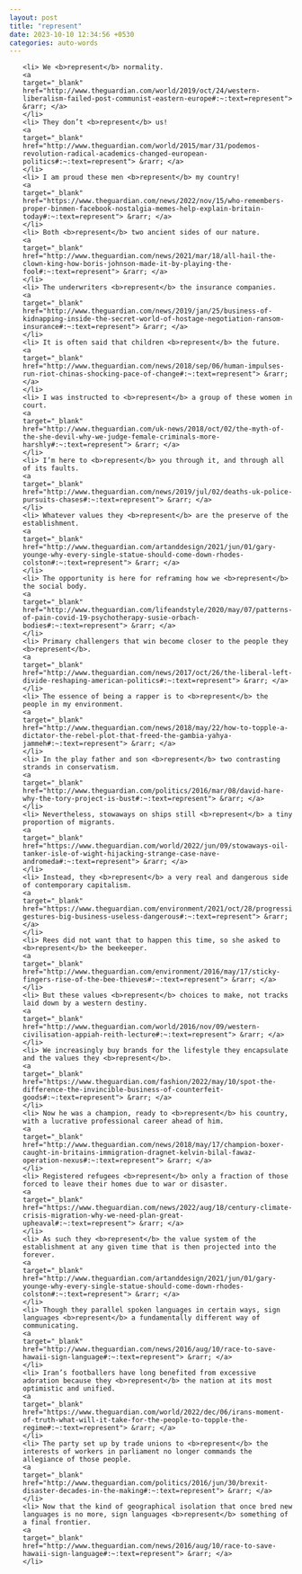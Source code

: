```yaml
---
layout: post
title: "represent"
date: 2023-10-10 12:34:56 +0530
categories: auto-words
---
```

<ol>

    <li> We <b>represent</b> normality.
    <a 
    target="_blank" 
    href="http://www.theguardian.com/world/2019/oct/24/western-liberalism-failed-post-communist-eastern-europe#:~:text=represent"> &rarr; </a>
    </li>
    <li> They don’t <b>represent</b> us!
    <a 
    target="_blank" 
    href="http://www.theguardian.com/world/2015/mar/31/podemos-revolution-radical-academics-changed-european-politics#:~:text=represent"> &rarr; </a>
    </li>
    <li> I am proud these men <b>represent</b> my country!
    <a 
    target="_blank" 
    href="https://www.theguardian.com/news/2022/nov/15/who-remembers-proper-binmen-facebook-nostalgia-memes-help-explain-britain-today#:~:text=represent"> &rarr; </a>
    </li>
    <li> Both <b>represent</b> two ancient sides of our nature.
    <a 
    target="_blank" 
    href="http://www.theguardian.com/news/2021/mar/18/all-hail-the-clown-king-how-boris-johnson-made-it-by-playing-the-fool#:~:text=represent"> &rarr; </a>
    </li>
    <li> The underwriters <b>represent</b> the insurance companies.
    <a 
    target="_blank" 
    href="http://www.theguardian.com/news/2019/jan/25/business-of-kidnapping-inside-the-secret-world-of-hostage-negotiation-ransom-insurance#:~:text=represent"> &rarr; </a>
    </li>
    <li> It is often said that children <b>represent</b> the future.
    <a 
    target="_blank" 
    href="http://www.theguardian.com/news/2018/sep/06/human-impulses-run-riot-chinas-shocking-pace-of-change#:~:text=represent"> &rarr; </a>
    </li>
    <li> I was instructed to <b>represent</b> a group of these women in court.
    <a 
    target="_blank" 
    href="http://www.theguardian.com/uk-news/2018/oct/02/the-myth-of-the-she-devil-why-we-judge-female-criminals-more-harshly#:~:text=represent"> &rarr; </a>
    </li>
    <li> I’m here to <b>represent</b> you through it, and through all of its faults.
    <a 
    target="_blank" 
    href="http://www.theguardian.com/news/2019/jul/02/deaths-uk-police-pursuits-chases#:~:text=represent"> &rarr; </a>
    </li>
    <li> Whatever values they <b>represent</b> are the preserve of the establishment.
    <a 
    target="_blank" 
    href="http://www.theguardian.com/artanddesign/2021/jun/01/gary-younge-why-every-single-statue-should-come-down-rhodes-colston#:~:text=represent"> &rarr; </a>
    </li>
    <li> The opportunity is here for reframing how we <b>represent</b> the social body.
    <a 
    target="_blank" 
    href="http://www.theguardian.com/lifeandstyle/2020/may/07/patterns-of-pain-covid-19-psychotherapy-susie-orbach-bodies#:~:text=represent"> &rarr; </a>
    </li>
    <li> Primary challengers that win become closer to the people they <b>represent</b>.
    <a 
    target="_blank" 
    href="http://www.theguardian.com/news/2017/oct/26/the-liberal-left-divide-reshaping-american-politics#:~:text=represent"> &rarr; </a>
    </li>
    <li> The essence of being a rapper is to <b>represent</b> the people in my environment.
    <a 
    target="_blank" 
    href="http://www.theguardian.com/news/2018/may/22/how-to-topple-a-dictator-the-rebel-plot-that-freed-the-gambia-yahya-jammeh#:~:text=represent"> &rarr; </a>
    </li>
    <li> In the play father and son <b>represent</b> two contrasting strands in conservatism.
    <a 
    target="_blank" 
    href="http://www.theguardian.com/politics/2016/mar/08/david-hare-why-the-tory-project-is-bust#:~:text=represent"> &rarr; </a>
    </li>
    <li> Nevertheless, stowaways on ships still <b>represent</b> a tiny proportion of migrants.
    <a 
    target="_blank" 
    href="https://www.theguardian.com/world/2022/jun/09/stowaways-oil-tanker-isle-of-wight-hijacking-strange-case-nave-andromeda#:~:text=represent"> &rarr; </a>
    </li>
    <li> Instead, they <b>represent</b> a very real and dangerous side of contemporary capitalism.
    <a 
    target="_blank" 
    href="https://www.theguardian.com/environment/2021/oct/28/progressive-gestures-big-business-useless-dangerous#:~:text=represent"> &rarr; </a>
    </li>
    <li> Rees did not want that to happen this time, so she asked to <b>represent</b> the beekeeper.
    <a 
    target="_blank" 
    href="http://www.theguardian.com/environment/2016/may/17/sticky-fingers-rise-of-the-bee-thieves#:~:text=represent"> &rarr; </a>
    </li>
    <li> But these values <b>represent</b> choices to make, not tracks laid down by a western destiny.
    <a 
    target="_blank" 
    href="http://www.theguardian.com/world/2016/nov/09/western-civilisation-appiah-reith-lecture#:~:text=represent"> &rarr; </a>
    </li>
    <li> We increasingly buy brands for the lifestyle they encapsulate and the values they <b>represent</b>.
    <a 
    target="_blank" 
    href="https://www.theguardian.com/fashion/2022/may/10/spot-the-difference-the-invincible-business-of-counterfeit-goods#:~:text=represent"> &rarr; </a>
    </li>
    <li> Now he was a champion, ready to <b>represent</b> his country, with a lucrative professional career ahead of him.
    <a 
    target="_blank" 
    href="http://www.theguardian.com/news/2018/may/17/champion-boxer-caught-in-britains-immigration-dragnet-kelvin-bilal-fawaz-operation-nexus#:~:text=represent"> &rarr; </a>
    </li>
    <li> Registered refugees <b>represent</b> only a fraction of those forced to leave their homes due to war or disaster.
    <a 
    target="_blank" 
    href="https://www.theguardian.com/news/2022/aug/18/century-climate-crisis-migration-why-we-need-plan-great-upheaval#:~:text=represent"> &rarr; </a>
    </li>
    <li> As such they <b>represent</b> the value system of the establishment at any given time that is then projected into the forever.
    <a 
    target="_blank" 
    href="http://www.theguardian.com/artanddesign/2021/jun/01/gary-younge-why-every-single-statue-should-come-down-rhodes-colston#:~:text=represent"> &rarr; </a>
    </li>
    <li> Though they parallel spoken languages in certain ways, sign languages <b>represent</b> a fundamentally different way of communicating.
    <a 
    target="_blank" 
    href="http://www.theguardian.com/news/2016/aug/10/race-to-save-hawaii-sign-language#:~:text=represent"> &rarr; </a>
    </li>
    <li> Iran’s footballers have long benefited from excessive adoration because they <b>represent</b> the nation at its most optimistic and unified.
    <a 
    target="_blank" 
    href="https://www.theguardian.com/world/2022/dec/06/irans-moment-of-truth-what-will-it-take-for-the-people-to-topple-the-regime#:~:text=represent"> &rarr; </a>
    </li>
    <li> The party set up by trade unions to <b>represent</b> the interests of workers in parliament no longer commands the allegiance of those people.
    <a 
    target="_blank" 
    href="http://www.theguardian.com/politics/2016/jun/30/brexit-disaster-decades-in-the-making#:~:text=represent"> &rarr; </a>
    </li>
    <li> Now that the kind of geographical isolation that once bred new languages is no more, sign languages <b>represent</b> something of a final frontier.
    <a 
    target="_blank" 
    href="http://www.theguardian.com/news/2016/aug/10/race-to-save-hawaii-sign-language#:~:text=represent"> &rarr; </a>
    </li>